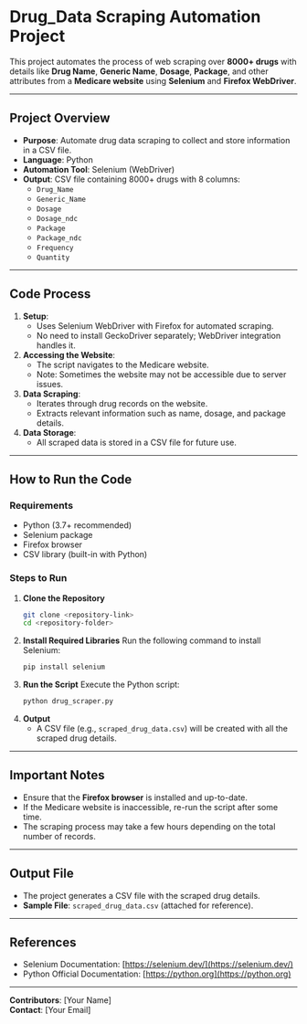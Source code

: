 # Drug_Data Scraping Automation Project

This project automates the process of web scraping over **8000+ drugs** with details like **Drug Name**, **Generic Name**, **Dosage**, **Package**, and other attributes from a **Medicare website** using **Selenium** and **Firefox WebDriver**.

---
## **Project Overview**
- **Purpose**: Automate drug data scraping to collect and store information in a CSV file.
- **Language**: Python
- **Automation Tool**: Selenium (WebDriver)
- **Output**: CSV file containing 8000+ drugs with 8 columns:
  - `Drug_Name`
  - `Generic_Name`
  - `Dosage`
  - `Dosage_ndc`
  - `Package`
  - `Package_ndc`
  - `Frequency`
  - `Quantity`

---
## **Code Process**
1. **Setup**:
   - Uses Selenium WebDriver with Firefox for automated scraping.
   - No need to install GeckoDriver separately; WebDriver integration handles it.
2. **Accessing the Website**:
   - The script navigates to the Medicare website.
   - Note: Sometimes the website may not be accessible due to server issues.
3. **Data Scraping**:
   - Iterates through drug records on the website.
   - Extracts relevant information such as name, dosage, and package details.
4. **Data Storage**:
   - All scraped data is stored in a CSV file for future use.

---
## **How to Run the Code**

### **Requirements**
- Python (3.7+ recommended)
- Selenium package
- Firefox browser
- CSV library (built-in with Python)

### **Steps to Run**
1. **Clone the Repository**
   ```bash
   git clone <repository-link>
   cd <repository-folder>
   ```
2. **Install Required Libraries**
   Run the following command to install Selenium:
   ```bash
   pip install selenium
   ```
3. **Run the Script**
   Execute the Python script:
   ```bash
   python drug_scraper.py
   ```
4. **Output**
   - A CSV file (e.g., `scraped_drug_data.csv`) will be created with all the scraped drug details.

---
## **Important Notes**
- Ensure that the **Firefox browser** is installed and up-to-date.
- If the Medicare website is inaccessible, re-run the script after some time.
- The scraping process may take a few hours depending on the total number of records.

---
## **Output File**
- The project generates a CSV file with the scraped drug details.
- **Sample File**: `scraped_drug_data.csv` (attached for reference).

---
## **References**
- Selenium Documentation: [https://selenium.dev/](https://selenium.dev/)
- Python Official Documentation: [https://python.org](https://python.org)

---
**Contributors**: [Your Name]  
**Contact**: [Your Email]
